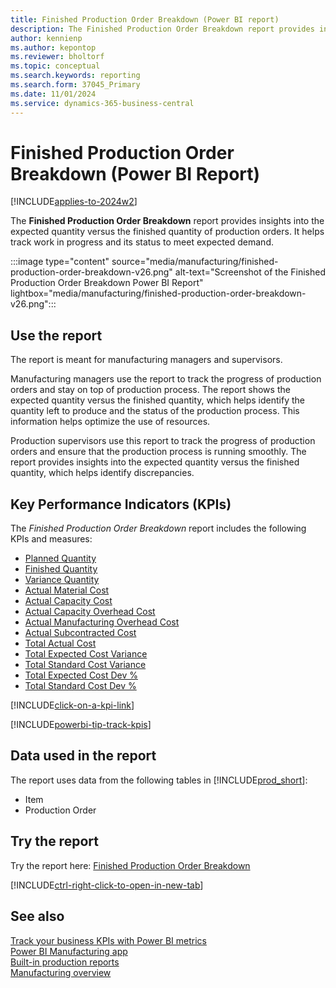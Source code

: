 ```yaml
---
title: Finished Production Order Breakdown (Power BI report)
description: The Finished Production Order Breakdown report provides insights into the expected quantity versus the finished quantity of production orders.
author: kennienp
ms.author: kepontop
ms.reviewer: bholtorf
ms.topic: conceptual
ms.search.keywords: reporting
ms.search.form: 37045_Primary
ms.date: 11/01/2024
ms.service: dynamics-365-business-central
---
```


# Finished Production Order Breakdown (Power BI Report)

[!INCLUDE[applies-to-2024w2](includes/applies-to-2024w2.md)]

The **Finished Production Order Breakdown** report provides insights into the expected quantity versus the finished quantity of production orders. It helps track work in progress and its status to meet expected demand.

:::image type="content" source="media/manufacturing/finished-production-order-breakdown-v26.png" alt-text="Screenshot of the Finished Production Order Breakdown Power BI Report" lightbox="media/manufacturing/finished-production-order-breakdown-v26.png":::

## Use the report

The report is meant for manufacturing managers and supervisors.

Manufacturing managers use the report to track the progress of production orders and stay on top of production process. The report shows the expected quantity versus the finished quantity, which helps identify the quantity left to produce and the status of the production process. This information helps optimize the use of resources.

Production supervisors use this report to track the progress of production orders and ensure that the production process is running smoothly. The report provides insights into the expected quantity versus the finished quantity, which helps identify discrepancies.

## Key Performance Indicators (KPIs)

The *Finished Production Order Breakdown* report includes the following KPIs and measures:

- [Planned Quantity](manufacturing-powerbi-kpis.md#planned-quantity)
- [Finished Quantity](manufacturing-powerbi-kpis.md#finished-quantity)
- [Variance Quantity](manufacturing-powerbi-kpis.md#variance-quantity)
- [Actual Material Cost](manufacturing-powerbi-kpis.md#actual-material-cost)
- [Actual Capacity Cost](manufacturing-powerbi-kpis.md#actual-capacity-cost)
- [Actual Capacity Overhead Cost](manufacturing-powerbi-kpis.md#actual-capacity-overhead-cost)
- [Actual Manufacturing Overhead Cost](manufacturing-powerbi-kpis.md#actual-manufacturing-overhead-cost)
- [Actual Subcontracted Cost](manufacturing-powerbi-kpis.md#actual-subcontracted-cost)
- [Total Actual Cost](manufacturing-powerbi-kpis.md#total-actual-cost)
- [Total Expected Cost Variance](manufacturing-powerbi-kpis.md#total-expected-cost-variance)
- [Total Standard Cost Variance](manufacturing-powerbi-kpis.md#total-standard-cost-variance)
- [Total Expected Cost Dev %](manufacturing-powerbi-kpis.md#total-expected-cost-dev-percent)
- [Total Standard Cost Dev %](manufacturing-powerbi-kpis.md#total-standard-cost-dev-percent)

[!INCLUDE[click-on-a-kpi-link](includes/click-on-a-kpi-link.md)]

[!INCLUDE[powerbi-tip-track-kpis](includes/powerbi-tip-track-kpis.md)]

## Data used in the report

The report uses data from the following tables in [!INCLUDE[prod_short](includes/prod_short.md)]:

- Item
- Production Order

## Try the report

Try the report here: [Finished Production Order Breakdown](https://businesscentral.dynamics.com?page=37045)

[!INCLUDE[ctrl-right-click-to-open-in-new-tab](includes/ctrl-right-click-to-open-in-new-tab.md)]

## See also

[Track your business KPIs with Power BI metrics](track-kpis-with-power-bi-metrics.md)  
[Power BI Manufacturing app](manufacturing-powerbi-app.md)  
[Built-in production reports](production-reports.md)  
[Manufacturing overview](production-manage-manufacturing.md)
